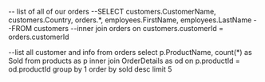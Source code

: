 -- list of all of our orders
--SELECT customers.CustomerName, customers.Country, orders.*, employees.FirstName, employees.LastName
--FROM customers
--inner join orders on customers.customerId = orders.customerId

--list all customer and info from orders
select p.ProductName, count(*) as Sold
from products as p
inner join OrderDetails as od on p.productId = od.productId
group by 1
order by sold desc
limit 5
